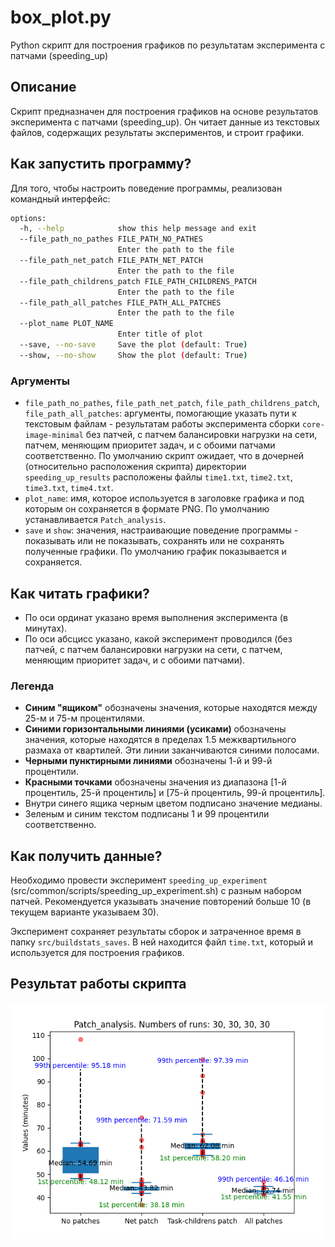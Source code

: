 # box_plot.py
Python скрипт для построения графиков по результатам эксперимента с патчами (speeding_up)

## Описание
Скрипт предназначен для построения графиков на основе результатов эксперимента с патчами (speeding_up). Он читает данные из текстовых файлов, содержащих результаты экспериментов, и строит графики.

## Как запустить программу?
Для того, чтобы настроить поведение программы, реализован командный интерфейс:

```bash
options:
  -h, --help            show this help message and exit
  --file_path_no_pathes FILE_PATH_NO_PATHES
                        Enter the path to the file
  --file_path_net_patch FILE_PATH_NET_PATCH
                        Enter the path to the file
  --file_path_childrens_patch FILE_PATH_CHILDRENS_PATCH
                        Enter the path to the file
  --file_path_all_patches FILE_PATH_ALL_PATCHES
                        Enter the path to the file
  --plot_name PLOT_NAME
                        Enter title of plot
  --save, --no-save     Save the plot (default: True)
  --show, --no-show     Show the plot (default: True)
```


### Аргументы
- `file_path_no_pathes`, `file_path_net_patch`, `file_path_childrens_patch`, `file_path_all_patches`: аргументы, помогающие указать пути к текстовым файлам - результатам работы эксперимента сборки `core-image-minimal` без патчей, с патчем балансировки нагрузки на сети, патчем, меняющим приоритет задач, и с обоими патчами соответственно. По умолчанию скрипт ожидает, что в дочерней (относительно расположения скрипта) директории `speeding_up_results` расположены файлы `time1.txt`, `time2.txt`, `time3.txt`, `time4.txt`.
- `plot_name`: имя, которое используется в заголовке графика и под которым он сохраняется в формате PNG. По умолчанию устанавливается `Patch_analysis`.
- `save` и `show`: значения, настраивающие поведение программы - показывать или не показывать, сохранять или не сохранять полученные графики. По умолчанию график показывается и сохраняется.

## Как читать графики?
- По оси ординат указано время выполнения эксперимента (в минутах).
- По оси абсцисс указано, какой эксперимент проводился (без патчей, с патчем балансировки нагрузки на сети, с патчем, меняющим приоритет задач, и с обоими патчами).

### Легенда
- **Синим "ящиком"** обозначены значения, которые находятся между 25-м и 75-м процентилями.
- **Синими горизонтальными линиями (усиками)** обозначены значения, которые находятся в пределах 1.5 межквартильного размаха от квартилей. Эти линии заканчиваются синими полосами.
- **Черными пунктирными линиями** обозначены 1-й и 99-й процентили.
- **Красными точками** обозначены значения из диапазона [1-й процентиль, 25-й процентиль] и [75-й процентиль, 99-й процентиль].
- Внутри синего ящика черным цветом подписано значение медианы.
- Зеленым и синим текстом подписаны 1 и 99 процентили соответственно.

## Как получить данные?
Необходимо провести эксперимент `speeding_up_experiment` (src/common/scripts/speeding_up_experiment.sh) с разным набором патчей. Рекомендуется указывать значение повторений больше 10 (в текущем варианте указываем 30).

Эксперимент сохраняет результаты сборок и затраченное время в папку `src/buildstats_saves`. В ней находится файл `time.txt`, который и используется для построения графиков.


## Результат работы скрипта 

![Patch_analysis.png](./Patch_analysis.png)
